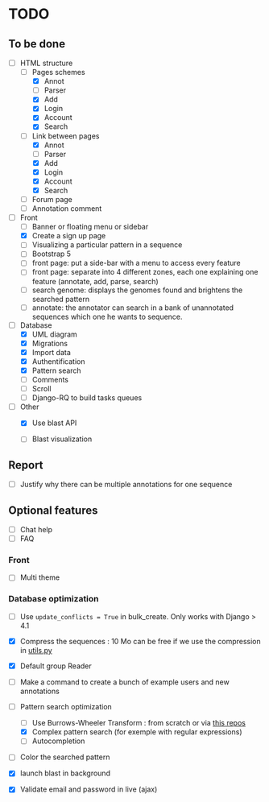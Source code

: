 # TODO

## To be done

- [ ] HTML structure
    - [ ] Pages schemes
        - [X] Annot
        - [ ] Parser
        - [X] Add
        - [X] Login
        - [X] Account
        - [X] Search 
    - [ ] Link between pages
        - [X] Annot
        - [ ] Parser
        - [X] Add
        - [X] Login
        - [X] Account
        - [X] Search
    - [ ] Forum page
    - [ ] Annotation comment

- [ ] Front
    - [ ] Banner or floating menu or sidebar
    - [X] Create a sign up page
    - [ ] Visualizing a particular pattern in a sequence
    - [ ] Bootstrap 5
    - [ ] front page: put a side-bar with a menu to access every feature
    - [ ] front page: separate into 4 different zones, each one explaining one feature (annotate, add, parse, search)
    - [ ] search genome: displays the genomes found and brightens the searched pattern
    - [ ] annotate: the annotator can search in a bank of unannotated sequences which one he wants to sequence.

- [ ] Database
    - [X] UML diagram
    - [X] Migrations
    - [X] Import data
    - [X] Authentification
    - [X] Pattern search
    - [ ] Comments
    - [ ] Scroll
    - [ ] Django-RQ to build tasks queues

- [ ] Other
    - [X] Use blast API
    - [ ] Blast visualization


## Report

- [ ] Justify why there can be multiple annotations for one sequence

## Optional features

- [ ] Chat help
- [ ] FAQ

### Front

- [ ] Multi theme

### Database optimization

- [ ] Use `update_conflicts = True` in bulk_create. Only works with Django > 4.1
- [X] Compress the sequences : 10 Mo can be free if we use the compression in [utils.py](source/bacterial_genome_annotation/utils.py)
- [X] Default group Reader
- [ ] Make a command to create a bunch of example users and new annotations
- [ ] Pattern search optimization
    - [ ] Use Burrows-Wheeler Transform : from scratch or via [this repos](https://github.com/Axl-Lvy/Index-structure-and-mapping)
    - [X] Complex pattern search (for exemple with regular expressions)
    - [ ] Autocompletion
- [ ] Color the searched pattern
- [X] launch blast in background
- [X] Validate email and password in live (ajax)

